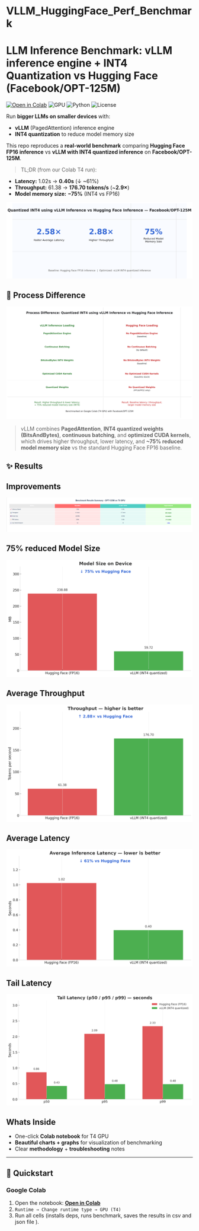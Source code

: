 # VLLM_HuggingFace_Perf_Benchmark

# LLM Inference Benchmark: vLLM inference engine + INT4 Quantization vs Hugging Face (Facebook/OPT-125M)

[![Open in Colab](https://img.shields.io/badge/Colab-Open-orange)](https://colab.research.google.com/github/<your-username>/llm-inference-bench-vllm-int4-vs-huggingface/blob/main/notebooks/colab_benchmark.ipynb)
![GPU](https://img.shields.io/badge/GPU-T4-blue)
![Python](https://img.shields.io/badge/Python-3.10+-blue)
![License](https://img.shields.io/badge/License-MIT-green)

Run **bigger LLMs on smaller devices** with:
- **vLLM** (PagedAttention) inference engine
- **INT4 quantization** to reduce model memory size

This repo reproduces a **real-world benchmark** comparing **Hugging Face FP16 inference** vs **vLLM with INT4 quantized inference** on **Facebook/OPT-125M**.

> TL;DR (from our Colab T4 run):
- **Latency:** 1.02s → **0.40s** (↓ ~61%)
- **Throughput:** 61.38 → **176.70 tokens/s** (~**2.9×**)
- **Model memory size:** **−75%** (INT4 vs FP16)

![Hero](assets/hero/hero_card_no_overlap.png)

## 🔬 Process Difference

![vLLM vs Hugging Face process](assets/hero/process_vllm_vs_hf_5items_clean.png)

> vLLM combines **PagedAttention**, **INT4 quantized weights (BitsAndBytes)**, **continuous batching**, and **optimized CUDA kernels**, which drives higher throughput, lower latency, and **~75% reduced model memory size** vs the standard Hugging Face FP16 baseline.


## ✨ Results

## Improvements
![vLLM vs Hugging Face process](assets/charts/table.png)

## 75% reduced Model Size
![vLLM vs Hugging Face process](assets/charts/04_model_size_v3_fixed.png)

## Average Throughput
![vLLM vs Hugging Face process](assets/charts/03_throughput_v3_fixed.png)

## Average Latency
![vLLM vs Hugging Face process](assets/charts/01_latency_avg_v3_fixed.png)

## Tail Latency
![vLLM vs Hugging Face process](assets/charts/02_latency_tail_v3_fixed.png)

## Whats Inside
- One-click **Colab notebook** for T4 GPU
- **Beautiful charts + graphs** for visualization of benchmarking
- Clear **methodology** + **troubleshooting** notes

---

## 🚀 Quickstart

### Google Colab
1. Open the notebook: **[Open in Colab](vllm_quant_inference_benchmark.ipynb)**  
2. `Runtime → Change runtime type → GPU (T4)`
3. Run all cells (installs deps, runs benchmark, saves the results in csv and json file ).
